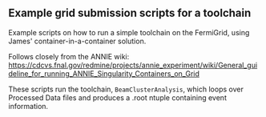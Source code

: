 ## Example grid submission scripts for a toolchain

Example scripts on how to run a simple toolchain on the FermiGrid, using James' container-in-a-container solution. 

Follows closely from the ANNIE wiki: https://cdcvs.fnal.gov/redmine/projects/annie_experiment/wiki/General_guideline_for_running_ANNIE_Singularity_Containers_on_Grid

These scripts run the toolchain, `BeamClusterAnalysis`, which loops over Processed Data files and produces a .root ntuple containing event information.

